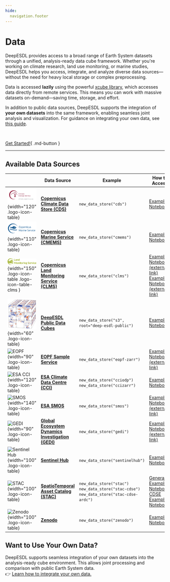 ```yaml
---
hide:
  navigation.footer
---
```



# Data

DeepESDL provides access to a broad range of Earth System datasets through a unified, analysis-ready 
data cube framework. Whether you're working on climate research, land use monitoring, or marine studies, DeepESDL helps 
you access, integrate, and analyze diverse data sources—without the need for heavy local storage or complex preprocessing.

Data is accessed **lazily** using the powerful [xcube library](https://xcube.readthedocs.io/en/latest/dataaccess.html), 
which accesses data directly from remote services. This means you can work with massive datasets on-demand—saving time, 
storage, and effort.

In addition to public data sources, DeepESDL supports the integration of **your own datasets** into the same framework, 
enabling seamless joint analysis and visualization. For guidance on integrating your own data, see
[this guide](#want-to-use-your-own-data).

<br>

[Get Started!](../guide/jupyterlab/notebooks/generic-notebooks/Access_public_cubes.ipynb){ .md-button }

---

## Available Data Sources

|                                                                                                                                                                                                                                              | Data Source                                                                                    | Example                                                                                   | How to Access                                                                                                                                                                                                                                                            | Plugin repository                                           |
|----------------------------------------------------------------------------------------------------------------------------------------------------------------------------------------------------------------------------------------------|------------------------------------------------------------------------------------------------|-------------------------------------------------------------------------------------------|--------------------------------------------------------------------------------------------------------------------------------------------------------------------------------------------------------------------------------------------------------------------------|-------------------------------------------------------------|
| ![CDS](img/cds_logo.png){width="120" .logo-icon-table}                                                                                                                                                                                       | **[Copernicus Climate Data Store (CDS)](https://cds.climate.copernicus.eu/)**                  | `new_data_store("cds")`                                                                   | [Example Notebook](../guide/jupyterlab/notebooks/xcube-datastores/Generate_C3S_CDS_cubes.ipynb)                                                                                                                                                                          | [Github](https://github.com/xcube-dev/xcube-cds)            |
| ![CMEMS](img/cmems_logo_2.png){width="110" .logo-icon-table}                                                                                                                                                                                 | **[Copernicus Marine Service (CMEMS)](https://marine.copernicus.eu/)**                         | `new_data_store("cmems")`                                                                 | [Example Notebook](../guide/jupyterlab/notebooks/xcube-datastores/Generate_CMEMS_cubes.ipynb)                                                                                                                                                                            | [Github](https://github.com/xcube-dev/xcube-cmems)          |
| ![CLMS](img/logo_clms.png){width="150" .logo-icon-table .logo-icon-table-clms }                                                                                                                                                              | **[Copernicus Land Monitoring Service (CLMS)](https://land.copernicus.eu/en/dataset-catalog)** | `new_data_store("clms")`                                                                  | [Example Notebook <br/>(external link)](https://github.com/xcube-dev/xcube-clms/blob/main/examples/notebooks/CLMS_lazy_load.ipynb)<br/> [Example Notebook <br/>(external link)](https://github.com/xcube-dev/xcube-clms/blob/main/examples/notebooks/CLMS_preload.ipynb) | [Github](https://github.com/xcube-dev/xcube-clms)           |
| ![DeepESDL](../img/logo/cube_small.png){width="60" .logo-icon-table}                                                                                                                                                                         | **[DeepESDL Public Data Cubes](../guide/data/pre-generated/index.md)**                         | `new_data_store("s3", root="deep-esdl-public")`                                           | [Example Notebook](../guide/jupyterlab/notebooks/generic-notebooks/Access_public_cubes.ipynb)                                                                                                                                                                            |                                                             |
| ![EOPF](https://www.dlr.de/de/eoc/forschung-transfer/projekte-und-missionen/eopf-sentinel-zarr-samples-service/esa_eopf_logo_2025_color_esa_16x9.jpg/@@images/image-1000-d87d614b71d37583fc8cf99cfbf55b0d.jpeg){width="90" .logo-icon-table} | **[EOPF Sample Service](https://zarr.eopf.copernicus.eu/)**                                    | `new_data_store("eopf-zarr")`                                                             | [Example Notebook <br/>(external link)](https://github.com/EOPF-Sample-Service/xcube-eopf/blob/main/examples/sentinel_2.ipynb)                                                                                                                                           | [Github](https://github.com/EOPF-Sample-Service/xcube-eopf) |
| ![ESA CCI](https://brand.esa.int/files/2020/05/ESA_logo_2020_Deep-scaled.jpg){width="120" .logo-icon-table}                                                                                                                                  | **[ESA Climate Data Centre (CCI)](https://climate.esa.int/en/data/#/dashboard)**               | `new_data_store("cciodp")`<br/>`new_data_store("ccizarr")`                                | [Example Notebook](../guide/jupyterlab/notebooks/xcube-datastores/Generate_CCI_cubes.ipynb)                                                                                                                                                                              | [Github](https://github.com/xcube-dev/xcube-cci)            |
| ![SMOS](https://www.esa.int/eologos/images/smos.jpg){width="140" .logo-icon-table}                                                                                                                                                           | **[ESA SMOS](https://earth.esa.int/eogateway/missions/smos)**                                  | `new_data_store("smos")`                                                                  | [Example Notebook <br/>(external link)](https://github.com/xcube-dev/xcube-smos/blob/main/notebooks/demo-store.ipynb)                                                                                                                                                    | [Github](https://github.com/xcube-dev/xcube-smos)           |
| ![GEDI](https://gedi.umd.edu/wp-content/uploads/2020/10/GEDI_16_10.jpg){width="90" .logo-icon-table}                                                                                                                                         | **[Global Ecosystem Dynamics Investigation (GEDI)](https://gedi.umd.edu/)**                    | `new_data_store("gedi")`                                                                  | [Example Notebook <br/>(external link)](https://github.com/xcube-dev/xcube-gedidb/blob/main/examples/notebooks/gedi_data_store.ipynb)                                                                                                                                    | [Github](https://github.com/xcube-dev/xcube-gedi)           |
| ![Sentinel Hub](https://www.sentinel-hub.com/img/press/sentinel_hub_by_planet_logo_big.png){width="100" .logo-icon-table}                                                                                                                    | **[Sentinel Hub](https://www.sentinel-hub.com/)**                                              | `new_data_store("sentinelhub")`                                                           | [Example Notebook](../guide/jupyterlab/notebooks/xcube-datastores/Generate_SentinelHub_cubes.ipynb)                                                                                                                                                                      | [Github](https://github.com/xcube-dev/xcube-sh)             |
| ![STAC](https://stacspec.org/public/images-original/STAC-04.png){width="100" .logo-icon-table}                                                                                                                                               | **[SpatioTemporal Asset Catalog (STAC)](https://stacspec.org/en/about/datasets/)**             | `new_data_store("stac")`<br/>`new_data_store("stac-cdse")`<br/>`new_data_store("stac-cdse-ardc")` | [General Example Notebook](../guide/jupyterlab/notebooks/xcube-datastores/Access_data_from_nonsearchable_stac_catalog.ipynb),<br/> [CDSE Example Notebook](../guide/jupyterlab/notebooks/xcube-datastores/Access_Sentinel2_data_from_CDSE.ipynb)                         | [Github](https://github.com/xcube-dev/xcube-stac)           |
| ![Zenodo](https://about.zenodo.org/static/img/logos/zenodo-black-border.svg){width="100" .logo-icon-table}                                                                                                                                   | **[Zenodo](https://zenodo.org/)**                                                              | `new_data_store("zenodo")`                                                                | [Example Notebook](../guide/jupyterlab/notebooks/xcube-datastores/Access_data_from_Zenodo.ipynb)                                                                                                                                                                         | [Github](https://github.com/xcube-dev/xcube-zenodo)         |

## Want to Use Your Own Data?

DeepESDL supports seamless integration of your own datasets into the analysis-ready cube environment. This allows joint 
processing and comparison with public Earth System data.  
👉 [Learn how to integrate your own data.](../guide/jupyterlab/notebooks/team-storage/Upload_files_to_shared_team_s3_storage.ipynb)

